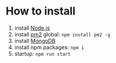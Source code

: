 # How to install
1. install [Node.js](https://nodejs.org/en/)
2. install [pm2](http://pm2.keymetrics.io/) global: `npm install pm2 -g`
3. install [MongoDB](https://www.mongodb.com/download-center)
4. install npm packages: `npm i`
5. startup: `npm run start`